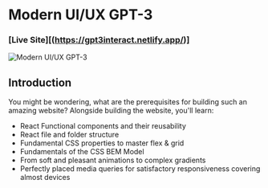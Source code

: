 # Modern UI/UX GPT-3
### [Live Site][(https://gpt3interact.netlify.app/)]

![Modern UI/UX GPT-3](https://i.ibb.co/TR5LW9z/image.png)



## Introduction

You might be wondering, what are the prerequisites for building such an amazing website?
Alongside building the website, you'll learn:

- React Functional components and their reusability
- React file and folder structure
- Fundamental CSS properties to master flex & grid
- Fundamentals of the CSS BEM Model
- From soft and pleasant animations to complex gradients
- Perfectly placed media queries for satisfactory responsiveness covering almost devices
